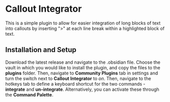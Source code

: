 # Callout Integrator

This is a simple plugin to allow for easier integration of long blocks of text into callouts by inserting ">" at each line break within a highlighted block of text. 

## Installation and Setup
Download the latest release and navigate to the .obsidian file. Choose the vault in which you would like to install the plugin, and copy the files to the **plugins** folder. Then, navigate to **Community Plugins** tab in settings and turn the switch next to **Callout Integrator** to *on*. Then, navigate to the hotkeys tab to define a keyboard shortcut for the two commands - **integrate** and **un-integrate**. Alternatively, you can activate these through the **Command Palette**. 
